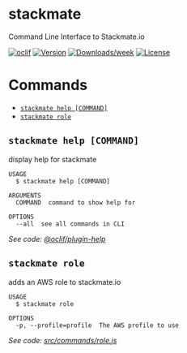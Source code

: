 stackmate
=========

Command Line Interface to Stackmate.io

[![oclif](https://img.shields.io/badge/cli-oclif-brightgreen.svg)](https://oclif.io)
[![Version](https://img.shields.io/npm/v/stackmate.svg)](https://npmjs.org/package/stackmate)
[![Downloads/week](https://img.shields.io/npm/dw/stackmate.svg)](https://npmjs.org/package/stackmate)
[![License](https://img.shields.io/npm/l/stackmate.svg)](https://github.com/falexandrou/stackmate-cli/blob/master/package.json)

# Commands
<!-- commands -->
* [`stackmate help [COMMAND]`](#stackmate-help-command)
* [`stackmate role`](#stackmate-role)

## `stackmate help [COMMAND]`

display help for stackmate

```
USAGE
  $ stackmate help [COMMAND]

ARGUMENTS
  COMMAND  command to show help for

OPTIONS
  --all  see all commands in CLI
```

_See code: [@oclif/plugin-help](https://github.com/oclif/plugin-help/blob/v3.2.1/src/commands/help.ts)_

## `stackmate role`

adds an AWS role to stackmate.io

```
USAGE
  $ stackmate role

OPTIONS
  -p, --profile=profile  The AWS profile to use
```

_See code: [src/commands/role.js](https://github.com/falexandrou/stackmate-cli/blob/v1.0.0/src/commands/role.js)_
<!-- commandsstop -->
